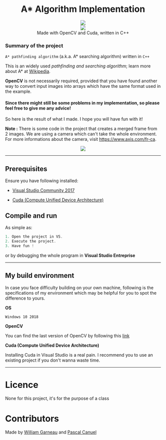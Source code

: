  <h1 align="center">A* Algorithm Implementation</h1> 
  <p align="center">
  <img src="https://img.shields.io/badge/License-MIT-blue.svg"><br>
  <img src="https://api.codacy.com/project/badge/Grade/e28ff30817f945c4b782a383e2711f8d"/></a><br>
  Made with OpenCV and Cuda, written in C++
  </p>

### Summary of the project
`A* pathfinding algorithm` (a.k.a. A* searching algorithm) written in `C++`

This is an widely used *pathfinding and searching algorithm*; learn more about A* at [Wikipedia](https://en.wikipedia.org/wiki/A*_search_algorithm).

**OpenCV** is not necessarily required, provided that you have found another way to convert input images into arrays which have the same format used in the example.

#### Since there might still be some problems in my implementation, so please feel free to give me any advice!

So here is the result of what I made. I hope you will have fun with it!

**Note :** There is some code in the project that creates a merged frame from 2 images. We are using a camera which can't take the whole environment. For more informations about the camera, visit https://www.axis.com/fr-ca.

<p align="center">
  <img src="https://user-images.githubusercontent.com/33030290/48629115-cd0ef880-e986-11e8-9aee-0a27e89308ca.PNG"><br>
</p>

---

## Prerequisites

Ensure you have following installed:

  - [Visual Studio Community 2017](https://visualstudio.microsoft.com/downloads/)
  
  - [Cuda (Compute Unified Device Architecture)](https://developer.nvidia.com/cuda-downloads)

## Compile and run

As simple as:

```c++
1. Open the project in VS.
2. Execute the project.
3. Have fun !
```

or by debugging the whole program in **Visual Studio Entreprise**

---

## My build environment

In case you face difficulty building on your own machine, 
following is the specifications of my environment which may be 
helpful for you to spot the difference to yours.

<b>OS</b>

```text
Windows 10 2018
```

<b>OpenCV</b>

You can find the last version of OpenCV by following this [link](https://www.opencv.org/)

<b>Cuda (Compute Unified Device Architecture)</b>

Installing Cuda in Visual Studio is a real pain. I recommend you to use an existing project if you don't wanna waste time.

---

# Licence

None for this project, it's for the purpose of a class


# Contributors

Made by [William Garneau](https://github.com/Thyix) and [Pascal Canuel](https://github.com/pascal-canuel)
